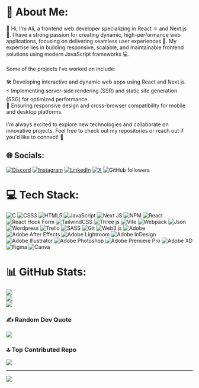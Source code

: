 # 💫 About Me:
👋 Hi, I'm Ali, a frontend web developer specializing in React ⚛️ and Next.js 🚀. I have a strong passion for creating dynamic, high-performance web applications, focusing on delivering seamless user experiences 🌟. My expertise lies in building responsive, scalable, and maintainable frontend solutions using modern JavaScript frameworks 💻.<br><br>Some of the projects I've worked on include:<br><br>🛠️ Developing interactive and dynamic web apps using React and Next.js.<br>⚡ Implementing server-side rendering (SSR) and static site generation (SSG) for optimized performance.<br>📱 Ensuring responsive design and cross-browser compatibility for mobile and desktop platforms.<br><br>I'm always excited to explore new technologies and collaborate on innovative projects. Feel free to check out my repositories or reach out if you'd like to connect! 🤝


## 🌐 Socials:
[![Discord](https://img.shields.io/badge/Discord-%237289DA.svg?logo=discord&logoColor=white)](https://discord.gg/aliyara29) [![Instagram](https://img.shields.io/badge/Instagram-%23E4405F.svg?logo=Instagram&logoColor=white)](https://instagram.com/__aliyara) [![LinkedIn](https://img.shields.io/badge/LinkedIn-%230077B5.svg?logo=linkedin&logoColor=white)](https://linkedin.com/in/ali-yara-cc) [![X](https://img.shields.io/badge/X-black.svg?logo=X&logoColor=white)](https://x.com/ALIYARA27498214) ![GitHub followers](https://img.shields.io/github/followers/aliyara290)



# 💻 Tech Stack:
![C](https://img.shields.io/badge/c-%2300599C.svg?style=for-the-badge&logo=c&logoColor=white) ![CSS3](https://img.shields.io/badge/css3-%231572B6.svg?style=for-the-badge&logo=css3&logoColor=white) ![HTML5](https://img.shields.io/badge/html5-%23E34F26.svg?style=for-the-badge&logo=html5&logoColor=white) ![JavaScript](https://img.shields.io/badge/javascript-%23323330.svg?style=for-the-badge&logo=javascript&logoColor=%23F7DF1E) ![Next JS](https://img.shields.io/badge/Next-black?style=for-the-badge&logo=next.js&logoColor=white) ![NPM](https://img.shields.io/badge/NPM-%23CB3837.svg?style=for-the-badge&logo=npm&logoColor=white) ![React](https://img.shields.io/badge/react-%2320232a.svg?style=for-the-badge&logo=react&logoColor=%2361DAFB) ![React Hook Form](https://img.shields.io/badge/React%20Hook%20Form-%23EC5990.svg?style=for-the-badge&logo=reacthookform&logoColor=white) ![TailwindCSS](https://img.shields.io/badge/tailwindcss-%2338B2AC.svg?style=for-the-badge&logo=tailwind-css&logoColor=white) ![Three js](https://img.shields.io/badge/threejs-black?style=for-the-badge&logo=three.js&logoColor=white) ![Vite](https://img.shields.io/badge/vite-%23646CFF.svg?style=for-the-badge&logo=vite&logoColor=white) ![Webpack](https://img.shields.io/badge/webpack-%238DD6F9.svg?style=for-the-badge&logo=webpack&logoColor=black) ![Json](https://img.shields.io/badge/-Json-05122A?style=flat&logo=json) ![Wordpress](https://img.shields.io/badge/Wordpress-21759B?style=for-the-badge&logo=wordpress&logoColor=white) ![Trello](https://img.shields.io/badge/-Trello-05122A?style=flat&logo=trello) ![SASS](	https://img.shields.io/badge/Sass-CC6699?style=for-the-badge&logo=sass&logoColor=white) ![Git](https://img.shields.io/badge/-Git-05122A?style=flat&logo=git)  ![Web3.js](https://img.shields.io/badge/web3.js-F16822?style=for-the-badge&logo=web3.js&logoColor=white) ![Adobe](https://img.shields.io/badge/adobe-%23FF0000.svg?style=for-the-badge&logo=adobe&logoColor=white) ![Adobe After Effects](https://img.shields.io/badge/Adobe%20After%20Effects-9999FF.svg?style=for-the-badge&logo=Adobe%20After%20Effects&logoColor=white) ![Adobe Lightroom](https://img.shields.io/badge/Adobe%20Lightroom-31A8FF.svg?style=for-the-badge&logo=Adobe%20Lightroom&logoColor=white) ![Adobe InDesign](https://img.shields.io/badge/Adobe%20InDesign-49021F?style=for-the-badge&logo=adobeindesign&logoColor=FF3366) ![Adobe Illustrator](https://img.shields.io/badge/adobe%20illustrator-%23FF9A00.svg?style=for-the-badge&logo=adobe%20illustrator&logoColor=white) ![Adobe Photoshop](https://img.shields.io/badge/adobe%20photoshop-%2331A8FF.svg?style=for-the-badge&logo=adobe%20photoshop&logoColor=white) ![Adobe Premiere Pro](https://img.shields.io/badge/Adobe%20Premiere%20Pro-9999FF.svg?style=for-the-badge&logo=Adobe%20Premiere%20Pro&logoColor=white) ![Adobe XD](https://img.shields.io/badge/Adobe%20XD-470137?style=for-the-badge&logo=Adobe%20XD&logoColor=#FF61F6) ![Figma](https://img.shields.io/badge/figma-%23F24E1E.svg?style=for-the-badge&logo=figma&logoColor=white) ![Canva](https://img.shields.io/badge/Canva-%2300C4CC.svg?style=for-the-badge&logo=Canva&logoColor=white)
# 📊 GitHub Stats:
![](https://github-readme-stats.vercel.app/api?username=aliyara290&theme=codeSTACKr&hide_border=false&include_all_commits=false&count_private=false)<br/>
![](https://github-readme-streak-stats.herokuapp.com/?user=aliyara290&theme=codeSTACKr&hide_border=false)<br/>
![](https://github-readme-stats.vercel.app/api/top-langs/?username=aliyara290&theme=codeSTACKr&hide_border=false&include_all_commits=false&count_private=false&layout=compact)

### ✍️ Random Dev Quote
![](https://quotes-github-readme.vercel.app/api?type=horizontal&theme=radical)

### 🔝 Top Contributed Repo
![](https://github-contributor-stats.vercel.app/api?username=aliyara290&limit=5&theme=radical&combine_all_yearly_contributions=true)

---
[![](https://visitcount.itsvg.in/api?id=aliyara290&icon=7&color=1)](https://visitcount.itsvg.in)

<!-- Proudly created with GPRM ( https://gprm.itsvg.in ) -->
